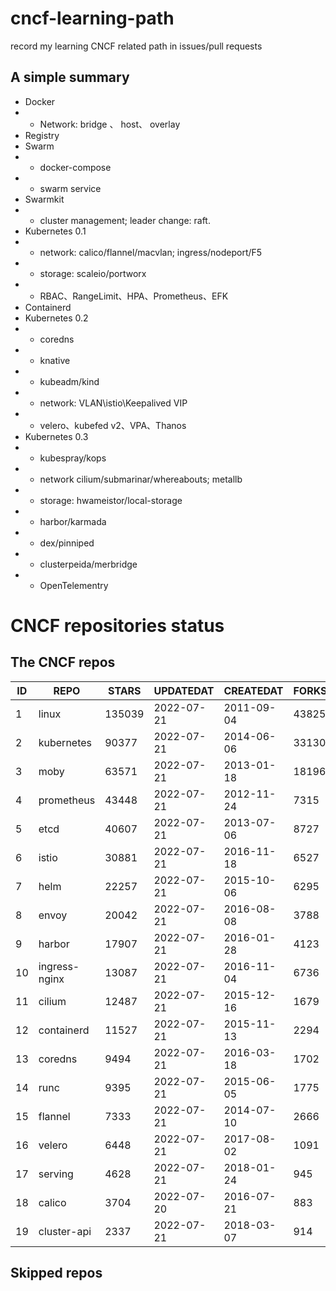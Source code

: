 # cncf-learning-path
record my learning CNCF related path in issues/pull requests

## A simple summary
- Docker
- - Network: bridge 、 host、 overlay
- Registry
- Swarm
- - docker-compose
- - swarm service
- Swarmkit
- - cluster management; leader change: raft.
- Kubernetes 0.1
- - network: calico/flannel/macvlan; ingress/nodeport/F5
- - storage: scaleio/portworx
- - RBAC、RangeLimit、HPA、Prometheus、EFK
- Containerd
- Kubernetes 0.2
- - coredns
- - knative
- - kubeadm/kind
- - network: VLAN\istio\Keepalived VIP
- - velero、kubefed v2、VPA、Thanos
- Kubernetes 0.3
- - kubespray/kops
- - network cilium/submarinar/whereabouts; metallb
- - storage: hwameistor/local-storage
- - harbor/karmada
- - dex/pinniped
- - clusterpeida/merbridge
- - OpenTelementry

# CNCF repositories status
<!--START_SECTION:github_repos-->
## The CNCF repos
| ID |     REPO      | STARS  | UPDATEDAT  | CREATEDAT  | FORKSCOUNT |
|----|---------------|--------|------------|------------|------------|
|  1 | linux         | 135039 | 2022-07-21 | 2011-09-04 |      43825 |
|  2 | kubernetes    |  90377 | 2022-07-21 | 2014-06-06 |      33130 |
|  3 | moby          |  63571 | 2022-07-21 | 2013-01-18 |      18196 |
|  4 | prometheus    |  43448 | 2022-07-21 | 2012-11-24 |       7315 |
|  5 | etcd          |  40607 | 2022-07-21 | 2013-07-06 |       8727 |
|  6 | istio         |  30881 | 2022-07-21 | 2016-11-18 |       6527 |
|  7 | helm          |  22257 | 2022-07-21 | 2015-10-06 |       6295 |
|  8 | envoy         |  20042 | 2022-07-21 | 2016-08-08 |       3788 |
|  9 | harbor        |  17907 | 2022-07-21 | 2016-01-28 |       4123 |
| 10 | ingress-nginx |  13087 | 2022-07-21 | 2016-11-04 |       6736 |
| 11 | cilium        |  12487 | 2022-07-21 | 2015-12-16 |       1679 |
| 12 | containerd    |  11527 | 2022-07-21 | 2015-11-13 |       2294 |
| 13 | coredns       |   9494 | 2022-07-21 | 2016-03-18 |       1702 |
| 14 | runc          |   9395 | 2022-07-21 | 2015-06-05 |       1775 |
| 15 | flannel       |   7333 | 2022-07-21 | 2014-07-10 |       2666 |
| 16 | velero        |   6448 | 2022-07-21 | 2017-08-02 |       1091 |
| 17 | serving       |   4628 | 2022-07-21 | 2018-01-24 |        945 |
| 18 | calico        |   3704 | 2022-07-20 | 2016-07-21 |        883 |
| 19 | cluster-api   |   2337 | 2022-07-21 | 2018-03-07 |        914 |



## Skipped repos
<!--END_SECTION:github_repos-->
